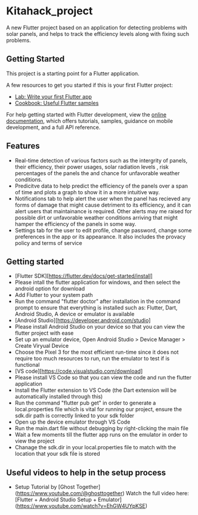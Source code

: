 # Kitahack_project

A new Flutter project based on an application for detecting problems with solar panels, and helps to track the efficiency levels along with fixing such problems.

## Getting Started

This project is a starting point for a Flutter application.

A few resources to get you started if this is your first Flutter project:

- [Lab: Write your first Flutter app](https://docs.flutter.dev/get-started/codelab)
- [Cookbook: Useful Flutter samples](https://docs.flutter.dev/cookbook)

For help getting started with Flutter development, view the
[online documentation](https://docs.flutter.dev/), which offers tutorials,
samples, guidance on mobile development, and a full API reference.

## Features

- Real-time detection of various factors such as the intergrity of panels, their efficiency, their power usages, solar radiation levels , risk percentages of the panels the and chance for unfavorable weather conditions.
- Predicitve data to help predict the efficiency of the panels over a span of time and plots a graph to show it in a more intuitive way.
- Notifications tab to help alert the user when the panel has recieved any forms of damage that might cause detriment to its efficiency, and it can alert users that maintainance is required. Other alerts may me raised for possible dirt or unfavorable weather conditions arriving that might hamper the efficiency of the panels in some way.
- Settings tab for the user to edit profile, change password, change some preferences in the app or its appearance. It also includes the provacy policy and terms of service

## Getting started
- [Flutter SDK][https://flutter.dev/docs/get-started/install]
- Please intall the flutter application for windows, and then select the android option for download
- Add Flutter to your system path
- Run the command "flutter doctor" after installation in the command prompt to ensure that everything is installed such as: Flutter, Dart, Android Studio, A device or emulator is available
- [Android Studio][https://developer.android.com/studio]
- Please install Android Studio on your device so that you can view the flutter project with ease
- Set up an emulator device, Open Android Studio > Device Manager > Create Viryual Device
- Choose the Pixel 3 for the most efficient run-time since it does not require too much resources to run, run the emulator to test if is functional
- [VS code][https://code.visualstudio.com/download]
- Please install VS Code so that you can view the code and run the flutter application
- Install the Flutter extension to VS Code (the Dart extension will be automatically installed through this)
- Run the command "flutter pub get" in order to generate a local.properties file which is vital for running our project, ensure the sdk.dir path is correctly linked to your sdk folder
- Open up the device emulator through VS Code
- Run the main.dart file without debugging by right-clicking the main file
- Wait a few moments till the flutter app runs on the emulator in order to view the project
- Chanage the sdk.dir in your local.properties file to match with the location that your sdk file is stored

## Useful videos to help in the setup process
- Setup Tutorial by [Ghost Together] (https://www.youtube.com/@ghosttogether)
Watch the full video here: [Flutter + Android Studio Setup + Emulator] (https://www.youtube.com/watch?v=EhGW4UYpKSE)

